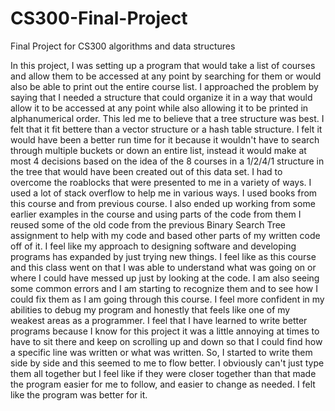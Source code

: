 # CS300-Final-Project
Final Project for CS300 algorithms and data structures

  In this project, I was setting up a program that would take a list of courses and allow them to be accessed at any point by searching for them or would also be able to print out the entire course list. I approached the problem by saying that I needed a structure that could organize it in a way that would allow it to be accessed at any point while also allowing it to be printed in alphanumerical order. This led me to believe that a tree structure was best. I felt that it fit bettere than a vector structure or a hash table structure. I felt it would have been a better run time for it because it wouldn't have to search through multiple buckets or down an entire list, instead it would make at most 4 decisions based on the idea of the 8 courses in a 1/2/4/1 structure in the tree that would have been created out of this data set.
  I had to overcome the roablocks that were presented to me in a variety of ways. I used a lot of stack overflow to help me in various ways. I used books from this course and from previous course. I also ended up working from some earlier examples in the course and using parts of the code from them I reused some of the old code from the previous Binary Search Tree assignment to help with my code and based other parts of my written code off of it. I feel like my approach to designing software and developing programs has expanded by just trying new things. I feel like as this course and this class went on that I was able to understand what was going on or where I could have messed up just by looking at the code. I am also seeing some common errors and I am starting to recognize them and to see how I could fix them as I am going through this course. I feel more confident in my abilities to debug my program and honestly that feels like one of my weakest areas as a programmer. I feel that I have learned to write better programs because I know for this project it was a little annoying at times to have to sit there and keep on scrolling up and down so that I could find how a specific line was written or what was written. So, I started to write them side by side and this seemed to me to flow better. I obviously can't just type them all together but I feel like if they were closer together than that made the program easier for me to follow, and easier to change as needed. I felt like the program was better for it.
